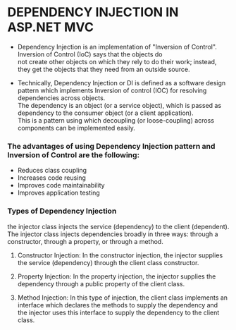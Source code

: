 # DEPENDENCY INJECTION IN ASP.NET MVC
 -  Dependency Injection is an implementation of "Inversion of Control". Inversion of Control (IoC) says that the objects do <br>
  not create other objects on which  they rely to do their work; instead, they get the objects that they need from an outside source.

- Technically, Dependency Injection or DI is defined as a software design pattern which implements Inversion of control (IOC) for 
resolving dependencies across objects. <br>
The dependency is an object (or a service object), which is passed as dependency to the consumer object (or a client application). <br>
This is a pattern using which decoupling (or loose-coupling) across components can be implemented easily.



### The advantages of using Dependency Injection pattern and Inversion of Control are the following:

- Reduces class coupling
- Increases code reusing
- Improves code maintainability
- Improves application testing


### Types of Dependency Injection
 the injector class injects the service (dependency) to the client (dependent). <br>
 The injector class injects dependencies broadly in three ways: through a constructor, through a property, or through a method.

1) Constructor Injection: In the constructor injection, the injector supplies the service (dependency) through the client class constructor.

2) Property Injection: In the property injection, the injector supplies the dependency through a public property of the client class.

3) Method Injection: In this type of injection, the client class implements an interface which declares the methods to supply the dependency and <br>
  the injector uses this interface to supply the dependency to the client class.
